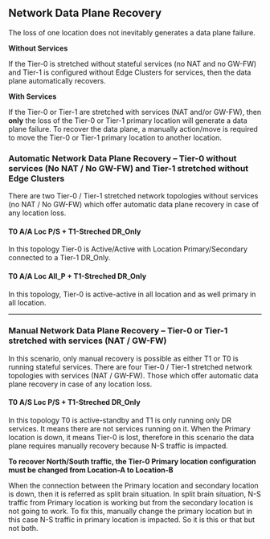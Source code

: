 ## Network Data Plane Recovery

The loss of one location does not inevitably generates a data plane failure.

**Without Services**

If the Tier-0 is stretched without stateful services (no NAT and no GW-FW) and Tier-1 is configured without Edge Clusters for services, then the data plane automatically recovers.

**With Services**

If the Tier-0 or Tier-1 are stretched with services (NAT and/or GW-FW), then **only** the loss of the Tier-0 or Tier-1 primary location will generate a data plane failure. To recover the data plane, a manually action/move is required to move the Tier-0 or Tier-1 primary location to another location.

### Automatic Network Data Plane Recovery – Tier-0 without services (No NAT / No GW-FW) and Tier-1 stretched without Edge Clusters

There are two Tier-0 / Tier-1 stretched network topologies without services (no NAT / No GW-FW) which offer automatic data plane recovery in case of any location loss.

#### T0 A/A Loc P/S + T1-Streched DR_Only

In this topology Tier-0 is Active/Active with Location Primary/Secondary connected to a Tier-1 DR_Only.

#### T0 A/A Loc All_P + T1-Streched DR_Only

In this topology, Tier-0 is active-active in all location and as well primary in all location.

---

### Manual Network Data Plane Recovery – Tier-0 or Tier-1 stretched with services (NAT / GW-FW)

In this scenario, only manual recovery is possible as either T1 or T0 is running stateful services. There are four Tier-0 / Tier-1 stretched network topologies with services (NAT / GW-FW). Those which offer automatic data plane recovery in case of any location loss.

#### T0 A/S Loc P/S + T1-Streched DR_Only

In this topology T0 is active-standby and T1 is only running only DR services. It means there are not services running on it. When the Primary location is down, it means Tier-0 is lost, therefore in this scenario the data plane requires manually recovery because N-S traffic is impacted. 

**To recover North/South traffic, the Tier-0 Primary location configuration must be changed from Location-A to Location-B**

When the connection between the Primary location and secondary location is down, then it is referred as split brain situation. In split brain situation, N-S traffic from Primary location is working but from the secondary location is not going to work. To fix this, manually change the primary location but in this case N-S traffic in primary location is impacted. So it is this or that but not both.

